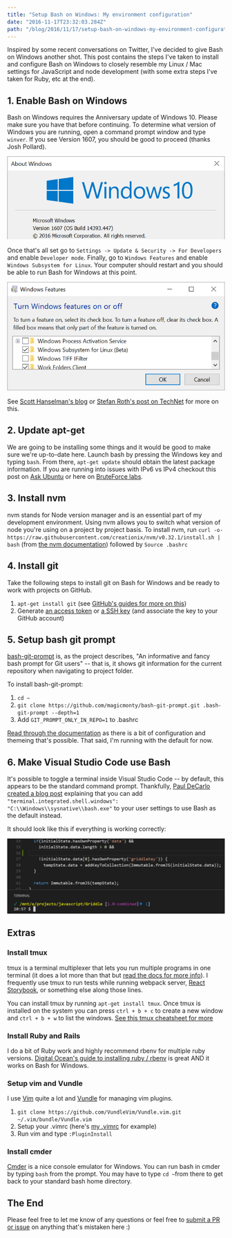 ```yaml
---
title: "Setup Bash on Windows: My environment configuration"
date: "2016-11-17T23:32:03.284Z"
path: "/blog/2016/11/17/setup-bash-on-windows-my-environment-configuration/"
---
```


Inspired by some recent conversations on Twitter, I've decided to give Bash on Windows another shot. This post contains the steps I've taken to install and configure Bash on Windows to closely resemble my Linux / Mac settings for JavaScript and node development (with some extra steps I've taken for Ruby, etc at the end).

## 1. Enable Bash on Windows  ##

Bash on Windows requires the Anniversary update of Windows 10. Please make sure you have that before continuing. To determine what version of Windows you are running, open a command prompt window and type `winver`. If you see Version 1607, you should be good to proceed (thanks Josh Pollard).

<img src="./winver.png" alt="Windows Version dialog" />

Once that's all set go to `Settings -> Update & Security -> For Developers` and enable `Developer mode`. Finally, go to `Windows Features` and enable `Windows Subsystem for Linux`. Your computer should restart and you should be able to run Bash for Windows at this point.

<img src="./windows_features.png" alt="Windows features dialog" />

See [Scott Hanselman's blog](http://www.hanselman.com/blog/DevelopersCanRunBashShellAndUsermodeUbuntuLinuxBinariesOnWindows10.aspx) or [Stefan Roth's post on TechNet](https://blogs.technet.microsoft.com/heyscriptingguy/2016/09/28/part-1-install-bash-on-windows-10-omi-cim-server-and-dsc-for-linux/) for more on this.

## 2. Update apt-get ##

We are going to be installing some things and it would be good to make sure we're up-to-date here. Launch bash by pressing the Windows key and typing `bash`. From there, `apt-get update` should obtain the latest package information. If you are running into issues with IPv6 vs IPv4 checkout this post on [Ask Ubuntu](http://askubuntu.com/questions/759524/problem-with-ipv6-sudo-apt-get-update-upgrade) or here on [BruteForce labs](https://bruteforce.gr/make-apt-get-use-ipv4-instead-ipv6.html).

## 3. Install nvm ##

nvm stands for Node version manager and is an essential part of my development environment. Using nvm allows you to switch what version of node you're using on a project by project basis. To install nvm, run `curl -o- https://raw.githubusercontent.com/creationix/nvm/v0.32.1/install.sh | bash` (from [the nvm documentation](https://github.com/creationix/nvm)) followed by `Source .bashrc`

## 4. Install git ##

Take the following steps to install git on Bash for Windows and be ready to work with projects on GitHub.

1. `apt-get install git` (see [GitHub's guides for more on this](https://help.github.com/articles/set-up-git/#platform-linux))
2. Generate [an access token](https://help.github.com/articles/creating-an-access-token-for-command-line-use/) or [a SSH key](https://help.github.com/articles/generating-a-new-ssh-key-and-adding-it-to-the-ssh-agent/#platform-linux) (and associate the key to your GitHub account)

## 5. Setup bash git prompt ##

[bash-git-prompt](https://github.com/magicmonty/bash-git-prompt) is, as the project describes, "An informative and fancy bash prompt for Git users" -- that is, it shows git information for the current repository when navigating to project folder.

To install bash-git-prompt:

1. `cd ~`
1. `git clone https://github.com/magicmonty/bash-git-prompt.git .bash-git-prompt --depth=1`
1. Add `GIT_PROMPT_ONLY_IN_REPO=1` to .bashrc

[Read through the documentation](https://github.com/magicmonty/bash-git-prompt) as there is a bit of configuration and themeing that's possible. That said, I'm running with the default for now.

## 6. Make Visual Studio Code use Bash ##

It's possible to toggle a terminal inside Visual Studio Code -- by default, this appears to be the standard command prompt. Thankfully, [Paul DeCarlo created a blog post](http://pjdecarlo.com/2016/06/bash-on-windows-as-integrated-terminal-in-visual-studio-code.html) explaining that you can add `"terminal.integrated.shell.windows": "C:\\Windows\\sysnative\\bash.exe"` to your user settings to use Bash as the default instead.

It should look like this if everything is working correctly:

<img src="./git_with_changes.png" alt="Visual Studio code window" />

## Extras ##

### Install tmux ###

tmux is a terminal multiplexer that lets you run multiple programs in one terminal (it does a lot more than that but [read the docs for more info](https://tmux.github.io/)). I frequently use tmux to run tests while running webpack server, [React Storybook](https://getstorybook.io/), or something else along those lines.

You can install tmux by running `apt-get install tmux`. Once tmux is installed on the system you can press `ctrl + b + c` to create a new window and `ctrl + b + w` to list the windows. [See this tmux cheatsheet for more](https://gist.github.com/MohamedAlaa/2961058)

### Install Ruby and Rails ###

I do a bit of Ruby work and highly recommend rbenv for multiple ruby versions. [Digital Ocean's guide to installing ruby / rbenv](https://www.digitalocean.com/community/tutorials/how-to-install-ruby-on-rails-with-rbenv-on-ubuntu-14-04) is great AND it works on Bash for Windows.

### Setup vim and Vundle ###

I use [Vim](http://www.vim.org/) quite a lot and [Vundle](https://github.com/VundleVim/Vundle.vim) for managing vim plugins.

1. `git clone https://github.com/VundleVim/Vundle.vim.git ~/.vim/bundle/Vundle.vim`
1. Setup your .vimrc (here's [my .vimrc](https://github.com/ryanlanciaux/dotfiles/blob/master/.vimrc) for example)
1. Run vim and type `:PluginInstall`

### Install cmder ###

[Cmder](http://cmder.net/) is a nice console emulator for Windows. You can run bash in cmder by typing `bash` from the prompt. You may have to type `cd ~`from there to get back to your standard bash home directory.

## The End ##

Please feel free to let me know of any questions or feel free to [submit a PR or issue](https://github.com/ryanlanciaux/ryanlanciaux.github.com) on anything that's mistaken here :)
